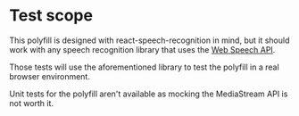 # Test scope

This polyfill is designed with react-speech-recognition in mind, but it should work with any speech recognition library that uses the [Web Speech API](https://developer.mozilla.org/en-US/docs/Web/API/Web_Speech_API).

Those tests will use the aforementioned library to test the polyfill in a real browser environment.

Unit tests for the polyfill aren't available as mocking the MediaStream API is not worth it.
